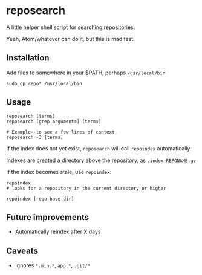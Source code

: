 # reposearch
A little helper shell script for searching repositories.

Yeah, Atom/whatever can do it, but this is mad fast.

## Installation

Add files to somewhere in your $PATH, perhaps `/usr/local/bin`

```
sudo cp repo* /usr/local/bin
```


## Usage

```
reposearch [terms]
reposearch [grep arguments] [terms]

# Example--to see a few lines of context,
reposearch -3 [terms]
```

If the index does not yet exist, `reposearch` will call `repoindex` automatically. 

Indexes are created a directory above the repository, as `.index.REPONAME.gz`

If the index becomes stale, use `repoindex`:

```
repoindex 
# looks for a repository in the current directory or higher

repoindex [repo base dir]
```

## Future improvements

- Automatically reindex after X days

## Caveats

- Ignores `*.min.*`, `app.*`, `.git/*`



